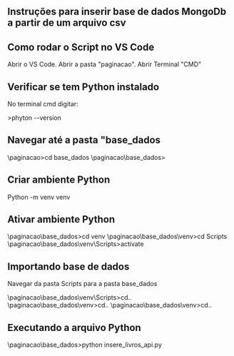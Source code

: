 ## Instruções para inserir base de dados MongoDb a partir de um arquivo csv

## Como rodar o Script no VS Code

Abrir o VS Code.
Abrir a pasta "paginacao".
Abrir Terminal "CMD"

## Verificar se tem Python instalado

No terminal cmd digitar:

\>phyton --version

## Navegar até a pasta "base_dados

\paginacao>cd base_dados
\paginacao\base_dados>

## Criar ambiente Python

Python -m venv venv

## Ativar ambiente Python

\paginacao\base_dados>cd venv
\paginacao\base_dados\venv>cd Scripts
\paginacao\base_dados\venv\Scripts>activate

## Importando base de dados

Navegar da pasta Scripts para a pasta base_dados

\paginacao\base_dados\venv\Scripts>cd..
\paginacao\base_dados\venv>cd..
\paginacao\base_dados\venv>cd..

## Executando a arquivo Python

\paginacao\base_dados>python insere_livros_api.py

